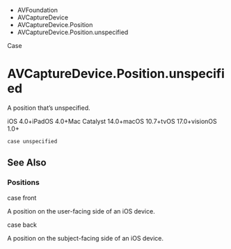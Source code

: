 

- AVFoundation
- AVCaptureDevice
- AVCaptureDevice.Position
-  AVCaptureDevice.Position.unspecified 

Case

# AVCaptureDevice.Position.unspecified

A position that’s unspecified.

iOS 4.0+iPadOS 4.0+Mac Catalyst 14.0+macOS 10.7+tvOS 17.0+visionOS 1.0+

``` source
case unspecified
```

## See Also

### Positions

case front

A position on the user-facing side of an iOS device.

case back

A position on the subject-facing side of an iOS device.

